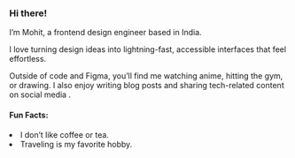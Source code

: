 <h3> Hi there! </h3> 
<p>I’m Mohit, a frontend design engineer based in India.</p>
<p>I love turning design ideas into lightning-fast, accessible interfaces that feel effortless.
</p>
<p>Outside of code and Figma, you’ll find me watching anime, hitting the gym, or drawing. I also enjoy writing blog posts and sharing tech-related content on social media .</p>

<h4> Fun Facts: </h4>
<ui>
  <li>
    I don’t like coffee or tea.
  </li>
  <li>
    Traveling is my favorite hobby.
  </li>
</ui>



